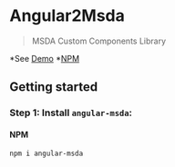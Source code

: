 # Angular2Msda
>MSDA Custom Components Library

*See [Demo](https://mikheil-a.github.io/angular2-msda/)
*[NPM](https://www.npmjs.com/package/angular-msda)

## Getting started
### Step 1: Install `angular-msda`:
#### NPM
```shell
npm i angular-msda
```
